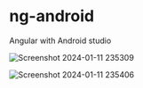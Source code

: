 # ng-android
Angular with Android studio




![Screenshot 2024-01-11 235309](https://github.com/aravind048/ng-android/assets/59740040/c1ddb2a2-008b-4c75-8c64-39b84e73064d)


![Screenshot 2024-01-11 235406](https://github.com/aravind048/ng-android/assets/59740040/3ebed86e-eef8-4056-bbb0-54024edbc693)
